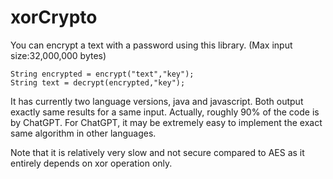 # xorCrypto
You can encrypt a text with a password using this library. 
(Max input size:32,000,000 bytes)
```
String encrypted = encrypt("text","key");
String text = decrypt(encrypted,"key");
```
It has currently two language versions, java and javascript. Both output exactly same results for a same input.
Actually, roughly 90% of the code is by ChatGPT.
For ChatGPT, it may be extremely easy to implement the exact same algorithm in other languages.

Note that it is relatively very slow and not secure compared to AES as it entirely depends on xor operation only.
